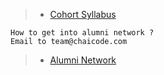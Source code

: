 > - [Cohort Syllabus](https://piyushgargdev.notion.site/Web-Dev-Cohort-1-0-15c45a61dc0380588622c95aea90e7c8 "Go to Cohort Syallabus")

```
How to get into alumni network ?
Email to team@chaicode.com

```

> - [Alumni Network](Alumini.chaicode.com "Job Portals")
